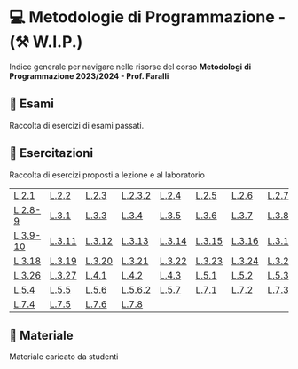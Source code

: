 # 💻 Metodologie di Programmazione - (⚒️ W.I.P.)
Indice generale per navigare nelle risorse del corso **Metodologi di Programmazione 2023/2024 - Prof. Faralli**

## 🔹 Esami
Raccolta di esercizi di esami passati.

## 🔹 Esercitazioni
Raccolta di esercizi proposti a lezione e al laboratorio

|    |    |    |    |    |     |    |    |
|----|----|----|----|----|-----|----|----|
| [L.2.1](/../../issues/2) | [L.2.2](/../../issues/3)  | [L.2.3](/../../issues/4)  | [L.2.3.2](/../../issues/5)  | [L.2.4](/../../issues/6)  | [L.2.5](/../../issues/7)  | [L.2.6](/../../issues/1)  | [L.2.7](../../issues/56)  |
| [L.2.8-9](/../../issues/8) | [L.3.1](/../../issues/9)  | [L.3.3](/../../issues/32)  | [L.3.4](/../../issues/33)  | [L.3.5](/../../issues/34)  | [L.3.6](/../../issues/35)  | [L.3.7](/../../issues/36)  | [L.3.8](../../issues/37)  |
| [L.3.9-10](/../../issues/38) | [L.3.11](/../../issues/39)  | [L.3.12](/../../issues/40)  | [L.3.13](/../../issues/41)  | [L.3.14](/../../issues/42)  | [L.3.15](/../../issues/43)  | [L.3.16](/../../issues/44)  | [L.3.17](/../../issues/45)  |
| [L.3.18](/../../issues/46) | [L.3.19](/../../issues/47)  | [L.3.20](/../../issues/48)  | [L.3.21](/../../issues/49)  | [L.3.22](/../../issues/50)  | [L.3.23](/../../issues/51)  | [L.3.24](/../../issues/52)  | [L.3.25](/../../issues/53)  |
| [L.3.26](/../../issues/54) | [L.3.27](/../../issues/55)  | [L.4.1](/../../issues/57)  | [L.4.2](/../../issues/58)  | [L.4.3](/../../issues/59)  | [L.5.1](/../../issues/60)  | [L.5.2](/../../issues/61)  | [L.5.3](/../../issues/62)  |
| [L.5.4](/../../issues/63)  | [L.5.5](/../../issues/64)  | [L.5.6](/../../issues/65)  | [L.5.6.2](/../../issues/66)  | [L.5.7](/../../issues/67)  | [L.7.1](/../../issues/68)  | [L.7.2](/../../issues/69)  | [L.7.3](/../../issues/70)  |
| [L.7.4](/../../issues/71)  | [L.7.5](/../../issues/72)  | [L.7.6](/../../issues/73)  | [L.7.8](/../../issues/74)  |


## 🔹 Materiale
Materiale caricato da studenti
